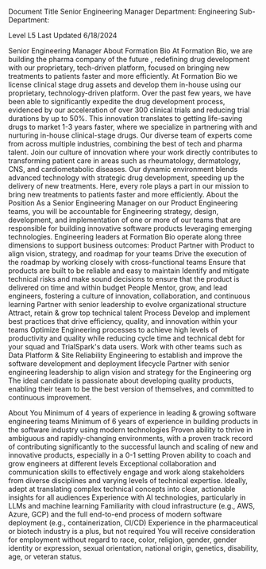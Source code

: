Document Title
Senior Engineering Manager
Department:
Engineering
Sub-Department:

Level
L5
Last Updated
6/18/2024


Senior Engineering Manager
About Formation Bio
At Formation Bio, we are building the pharma company of the future , redefining drug development with our proprietary, tech-driven platform, focused on bringing new treatments to patients faster and more efficiently.
At Formation Bio we license clinical stage drug assets and develop them in-house using our proprietary, technology-driven platform. Over the past few years, we have been able to significantly expedite the drug development process, evidenced by our acceleration of over 300 clinical trials and reducing trial durations by up to 50%. This innovation translates to getting life-saving drugs to market 1-3 years faster, where we specialize in partnering with and nurturing in-house clinical-stage drugs. Our diverse team of experts come from across multiple industries, combining the best of tech and pharma talent.
Join our culture of innovation where your work directly contributes to transforming patient care in areas such as rheumatology, dermatology, CNS, and cardiometabolic diseases. Our dynamic environment blends advanced technology with strategic drug development, speeding up the delivery of new treatments. Here, every role plays a part in our mission to bring new treatments to patients faster and more efficiently.
About the Position
As a Senior Engineering Manager on our Product Engineering teams, you will be accountable for Engineering strategy, design, development, and implementation of one or more of our teams that are responsible for building innovative software products leveraging emerging technologies. 
Engineering leaders at Formation Bio operate along three dimensions to support business outcomes:
Product
Partner with Product to align vision, strategy, and roadmap for your teams
Drive the execution of the roadmap by working closely with cross-functional teams
Ensure that products are built to be reliable and easy to maintain
Identify and mitigate technical risks and make sound decisions to ensure that the product is delivered on time and within budget
People
Mentor, grow, and lead engineers, fostering a culture of innovation, collaboration, and continuous learning
Partner with senior leadership to evolve organizational structure
Attract, retain & grow top technical talent
Process
Develop and implement best practices that drive efficiency, quality, and innovation within your teams
Optimize Engineering processes to achieve high levels of productivity and quality while reducing cycle time and technical debt for your squad and TrialSpark's data users.
Work with other teams such as Data Platform & Site Reliability Engineering to establish and improve the software development and deployment lifecycle
Partner with senior engineering leadership to align vision and strategy for the Engineering org 
The ideal candidate is passionate about developing quality products, enabling their team to be the best version of themselves, and committed to continuous improvement.

About You 
Minimum of 4 years of experience in leading & growing software engineering teams 
Minimum of 6 years of experience in building products in the software industry using modern technologies
Proven ability to thrive in ambiguous and rapidly-changing environments, with a proven track record of contributing significantly to the successful launch and scaling of new and innovative products, especially in a 0-1 setting
Proven ability to coach and grow engineers at different levels
Exceptional collaboration and communication skills to effectively engage and work along stakeholders from diverse disciplines and varying levels of technical expertise. Ideally, adept at translating complex technical concepts into clear, actionable insights for all audiences
Experience with AI technologies, particularly in LLMs and machine learning
Familiarity with cloud infrastructure (e.g., AWS, Azure, GCP) and the full end-to-end process of modern software deployment (e.g., containerization, CI/CD)
Experience in the pharmaceutical or biotech industry is a plus, but not required
You will receive consideration for employment without regard to race, color, religion, gender, gender identity or expression, sexual orientation, national origin, genetics, disability, age, or veteran status.
